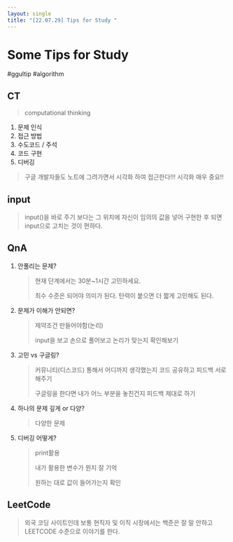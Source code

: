 ```yaml
---
layout: single
title: "[22.07.29] Tips for Study "
---
```

# Some Tips for Study

#ggultip #algorithm

## CT

> computational thinking

1. 문제 인식
2. 접근 방법
3. 수도코드 / 주석
4. 코드 구현
5. 디버깅

> 구글 개발자들도 노트에 그려가면서 시각화 하여 접근한다!!! 시각화 매우 중요!!

## input

> input()을 바로 주기 보다는 그 위치에 자신이 임의의 값을 넣어 구현한 후 되면 input으로 고치는 것이 편하다.

## QnA

1. 안풀리는 문제?

   > 현재 단계에서는 30분~1시간 고민하세요. 
   >
   > 최수 수준은 되어야 의미가 된다. 탄력이 붙으면 더 짧게 고민해도 된다.

2. 문제가 이해가 안되면?

   > 제약조건 만들어야함(논리)
   >
   > input을 보고 손으로 풀어보고 논리가 맞는지 확인해보기

3. 고민 vs 구글링?

   > 커뮤니티(디스코드) 통해서 어디까지 생각했는지 코드 공유하고 피드백 서로 해주기
   >
   > 구글링을 한다면 내가 어느 부분을 놓친건지 피드백 제대로 하기

4. 하나의 문제 깊게 or 다양?

   > 다양한 문제
   
5. 디버깅 어떻게?

   > print활용 
   >
   > 내가 활용한 변수가 뭔지 잘 기억
   >
   > 원하는 대로 값이 들어가는지 확인



## LeetCode

> 외국 코딩 사이트인데 보통 현직자 및 이직 시장에서는 백준은 잘 말 안하고 LEETCODE 수준으로 이야기를 한다.
